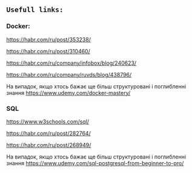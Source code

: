 ## `Usefull links:`
### Docker: 

https://habr.com/ru/post/353238/

https://habr.com/ru/post/310460/

https://habr.com/ru/company/infobox/blog/240623/

https://habr.com/ru/company/ruvds/blog/438796/

На випадок, якщо хтось бажає ще більш структуровані і поглибленні знання 
https://www.udemy.com/docker-mastery/

### SQL
https://www.w3schools.com/sql/

https://habr.com/ru/post/282764/

https://habr.com/ru/post/268949/

На випадок, якщо хтось бажає ще більш структуровані і поглибленні знання 
https://www.udemy.com/sql-postgresql-from-beginner-to-pro/
